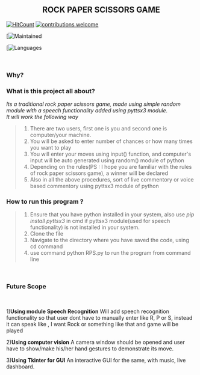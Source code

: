 <h2 align = "center"> ROCK PAPER SCISSORS GAME</h2>

[![HitCount](http://hits.dwyl.com/manvi0308/100DaysOfAlgo.svg)](http://hits.dwyl.com/manvi0308/Project-Based-Learning)
[![contributions welcome](https://img.shields.io/badge/contributions-welcome-brightgreen.svg?style=flat)](https://github.com/dwyl/esta/issues)

[![Maintained](https://img.shields.io/badge/Maintained%3F-Yes-orange)

[![Languages](https://img.shields.io/badge/Made%20using-Python-red)

<br>
<h3>Why?</h3>

### What is this project all about?  <br>
*Its a traditional rock paper scissors game, made using simple random module with a speech functionality added using pyttsx3 module.* <br>
*It will work the following way*
> 1) There are two users, first one is you and second one is computer/your machine.<br>
> 2) You will be asked to enter number of chances or how many times you want to play<br>
> 3) You will enter your moves using input() function, and computer's input will be auto generated using random() module of python<br>
> 4) Depending on the rules(PS : I hope you are familiar with the rules of rock paper scissors game), a winner will be declared<br>
> 5) Also in all the above procedures, sort of live commentory or voice based commentory using pyttsx3 module of python<br>


### How to run this program ?

> 1) Ensure that you have python installed in your system, also use *pip install pyttsx3* in cmd if pyttsx3 module(used for speech functionality) is not installed in your system.<br>
> 2) Clone the file  <br>
> 3) Navigate to the directory where you have saved the code, using cd command<br>
> 4) use command python RPS.py to run the program from command line
<br>

### Future Scope
<br>

1)**Using module Speech Recognition** Will add speech recognition functionality so that user dont have to manually enter like R, P or S, instead it can speak like , I want Rock or something like that and game will be played<br>

2)**Using computer vision** A camera window should be opened and user have to show/make his/her hand gestures to demonstrate its move.<br>

3)**Using Tkinter for GUI** An interactive GUI for the same, with music, live dashboard.

